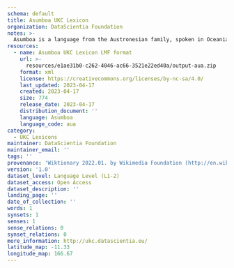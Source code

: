 ```yaml
---
schema: default
title: Asumboa UKC Lexicon
organization: DataScientia Foundation
notes: >-
  Asumboa is a language from the Austronesian family, spoken in Oceania. The UKC Lexicon of Asumboa is represented as a lexico-semantic network. It consists of words, word senses, synsets, as well as sense-level and synset-level relationships.
resources:
  - name: Asumboa UKC Lexicon LMF format
    url: >-
      resources/e1ae31b0-c262-4046-ac66-3521e22ed40a/output-aua.zip
    format: xml
    license: https://creativecommons.org/licenses/by-nc-sa/4.0/
    last_updated: 2023-04-17
    created: 2023-04-17
    size: 774
    release_date: 2023-04-17
    distribution_document: ''
    language: Asumboa
    language_code: aua
category:
  - UKC Lexicons
maintainer: DataScientia Foundation
maintainer_email: ''
tags: ''
provenance: 'Wiktionary 2022.01. by Wikimedia Foundation (http://en.wiktionary.org); Princeton WordNet 2.1 by Princeton University (https://wordnet.princeton.edu)'
version: '1.0'
dataset_level: Language Level (L1-2)
dataset_access: Open Access
dataset_description: ''
landing_page: ''
date_of_collection: ''
words: 1
synsets: 1
senses: 1
sense_relations: 0
synset_relations: 0
more_information: http://ukc.datascientia.eu/
latitude_map: -11.33
longitude_map: 166.67
---
```

